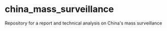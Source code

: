 # china_mass_surveillance
Repository for a report and technical analysis on China's mass surveillance 
